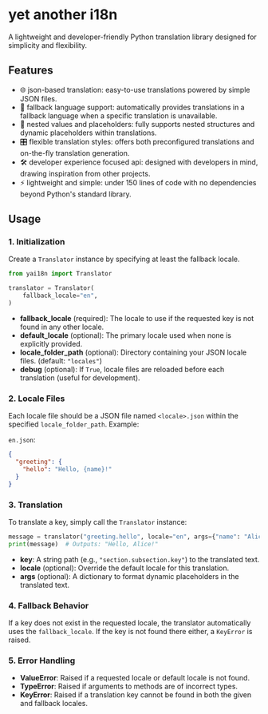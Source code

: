 # yet another i18n

A lightweight and developer-friendly Python translation library designed for simplicity and flexibility.

## Features

- 🌐 json-based translation: easy-to-use translations powered by simple JSON files.
- 🔄 fallback language support: automatically provides translations in a fallback language when a specific translation is unavailable.
- 🧩 nested values and placeholders: fully supports nested structures and dynamic placeholders within translations.
- 🎛️ flexible translation styles: offers both preconfigured translations and on-the-fly translation generation.
- 🛠️ developer experience focused api: designed with developers in mind, drawing inspiration from other projects.
- ⚡ lightweight and simple: under 150 lines of code with no dependencies beyond Python's standard library.

## Usage

### 1. Initialization

Create a `Translator` instance by specifying at least the fallback locale.

```python
from yai18n import Translator

translator = Translator(
    fallback_locale="en",
)
```

- **fallback_locale** (required): The locale to use if the requested key is not found in any other locale.
- **default_locale** (optional): The primary locale used when none is explicitly provided.
- **locale_folder_path** (optional): Directory containing your JSON locale files. (default: `"locales"`)
- **debug** (optional): If `True`, locale files are reloaded before each translation (useful for development).

### 2. Locale Files

Each locale file should be a JSON file named `<locale>.json` within the specified `locale_folder_path`. Example:

`en.json`:

```json
{
  "greeting": {
    "hello": "Hello, {name}!"
  }
}
```

### 3. Translation

To translate a key, simply call the `Translator` instance:

```python
message = translator("greeting.hello", locale="en", args={"name": "Alice"})
print(message)  # Outputs: "Hello, Alice!"
```

- **key**: A string path (e.g., `"section.subsection.key"`) to the translated text.
- **locale** (optional): Override the default locale for this translation.
- **args** (optional): A dictionary to format dynamic placeholders in the translated text.

### 4. Fallback Behavior

If a key does not exist in the requested locale, the translator automatically uses the `fallback_locale`.
If the key is not found there either, a `KeyError` is raised.

### 5. Error Handling

- **ValueError**: Raised if a requested locale or default locale is not found.
- **TypeError**: Raised if arguments to methods are of incorrect types.
- **KeyError**: Raised if a translation key cannot be found in both the given and fallback locales.
